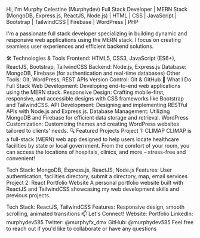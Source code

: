 Hi, I'm Murphy Celestine (Murphydev) 
Full Stack Developer | MERN Stack (MongoDB, Express.js, ReactJS, Node.js) | HTML | CSS | JavaScript | Bootstrap | TailwindCSS | Firebase | WordPress | PHP

I'm a passionate full stack developer specializing in building dynamic and responsive web applications using the MERN stack. I focus on creating seamless user experiences and efficient backend solutions.

🛠️ Technologies & Tools
Frontend: HTML5, CSS3, JavaScript (ES6+), ReactJS, Bootstrap, TailwindCSS
Backend: Node.js, Express.js
Database: MongoDB, Firebase (for authentication and real-time databases)
Other Tools: Git, WordPress, REST APIs
Version Control: Git & GitHub
🔧 What I Do
Full Stack Web Development: Developing end-to-end web applications using the MERN stack.
Responsive Design: Crafting mobile-first, responsive, and accessible designs with CSS frameworks like Bootstrap and TailwindCSS.
API Development: Designing and implementing RESTful APIs with Node.js and Express.js.
Database Management: Utilizing MongoDB and Firebase for efficient data storage and retrieval.
WordPress Customization: Customizing themes and creating WordPress websites tailored to clients' needs.
🔍 Featured Projects
Project 1: CLIMAP
CLIMAP is a full-stack (MERN) web app designed to help users locate healthcare facilities by state or local government. From the comfort of your room, you can access the locations of hospitals, clinics, and more – stress-free and convenient!

Tech Stack: MongoDB, Express.js, ReactJS, Node.js
Features: User authentication, facilities directory, submit a directory, map, email services
Project 2: React Portfolio Website
A personal portfolio website built with ReactJS and TailwindCSS showcasing my web development skills and previous projects.

Tech Stack: ReactJS, TailwindCSS
Features: Responsive design, smooth scrolling, animated transitions
📫 Let's Connect!
Website: Portfolio
LinkedIn: murphydev585
Twitter: @murphyfx_dmx
GitHub: @murphydev585
Feel free to reach out if you'd like to collaborate or have any questions
